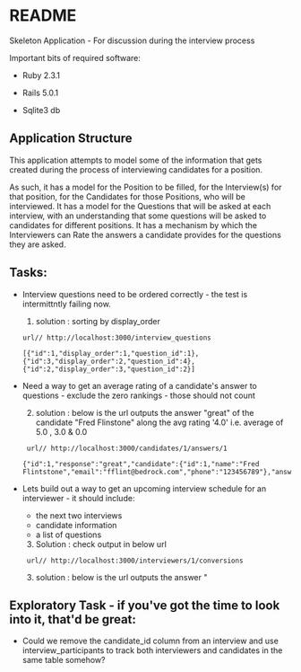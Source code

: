 # README

Skeleton Application - For discussion during the interview process

Important bits of required software:

* Ruby 2.3.1

* Rails 5.0.1

* Sqlite3 db


## Application Structure

This application attempts to model some of the information that gets created during the process of 
interviewing candidates for a position.

As such, it has a model for the Position to be filled, for the Interview(s) for that position,
for the Candidates for those Positions, who will be interviewed.  It has a model for the Questions
that will be asked at each interview, with an understanding that some questions will be asked to
candidates for different positions.  It has a mechanism by which the Interviewers can Rate the answers
a candidate provides for the questions they are asked.

## Tasks:

* Interview questions need to be ordered correctly - the test is intermittntly failing now.
   
   1. solution : sorting by display_order
    
    ```
    url// http://localhost:3000/interview_questions
     
    [{"id":1,"display_order":1,"question_id":1},{"id":3,"display_order":2,"question_id":4},{"id":2,"display_order":3,"question_id":2}]
    ```
    
* Need a way to get an average rating of a candidate's answer to questions - exclude the zero rankings - those should not count

   2. solution : below is the url outputs the answer "great" of the candidate "Fred Flinstone"                   along the avg rating '4.0' i.e. average of 5.0 , 3.0 & 0.0

    ``` 
     url// http://localhost:3000/candidates/1/answers/1 

    {"id":1,"response":"great","candidate":{"id":1,"name":"Fred Flintstone","email":"fflint@bedrock.com","phone":"123456789"},"answer_ratings":"4.0"}
    
    ```
* Lets build out a way to get an upcoming interview schedule for an interviewer - it should include:
  * the next two interviews
  * candidate information 
  * a list of questions

   3. Solution : check output in below url

   ```
    url// http://localhost:3000/interviewers/1/conversions
   ```

   3. solution : below is the url outputs the answer "
 
## Exploratory Task - if you've got the time to look into it, that'd be great:

* Could we remove the candidate_id column from an interview and use interview_participants to track both interviewers 
  and candidates in the same table somehow?

